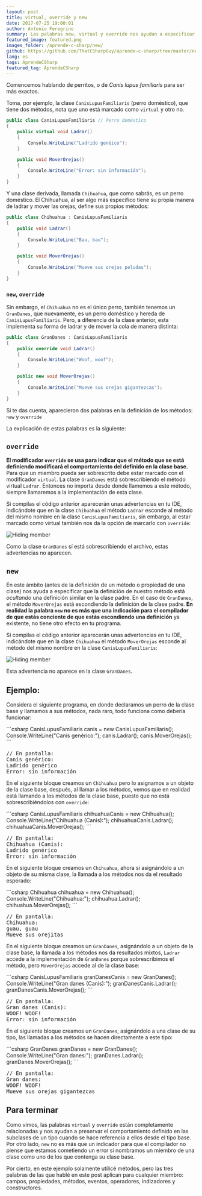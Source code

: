 ```yaml
---
layout: post
title: virtual, override y new
date: 2017-07-25 19:00:01
author: Antonio Feregrino
summary: Las palabras new, virtual y override nos ayudan a especificar el comportamiento de los miembros de clases y sus subclases.
featured_image: featured.png
images_folder: /aprende-c-sharp/new/
github: https://github.com/ThatCSharpGuy/aprende-c-sharp/tree/master/new
lang: es
tags: AprendeCSharp
featured_tag: AprendeCSharp
---
```


Comencemos hablando de perritos, o de *Canis lupus familiaris* para ser más exactos.  

Toma, por ejemplo, la clase `CanisLupusFamiliaris` (perro doméstico), que tiene dos métodos, nota que uno está marcado como `virtual` y otro no. 

```csharp  
public class CanisLupusFamiliaris // Perro doméstico
{
    public virtual void Ladrar()
    {
        Console.WriteLine("Ladrido genéico");
    }

    public void MoverOrejas()
    {
        Console.WriteLine("Error: sin información");
    }
}
```  

Y una clase derivada, llamada `Chihuahua`, que como sabrás, es un perro doméstico. El Chihuahua, al ser algo más específico tiene su propia manera de ladrar y mover las orejas, define sus propios métodos:

```csharp  
public class Chihuahua : CanisLupusFamiliaris
{
    public void Ladrar()
    {
        Console.WriteLine("Bau, bau");
    }

    public void MoverOrejas()
    {
        Console.WriteLine("Mueve sus orejas peludas");
    }
}
```  

### `new`, `override` 

Sin embargo, el `Chihuahua` no es el único perro, también tenemos un `GranDanes`, que nuevamente, es un perro doméstico y hereda de `CanisLupusFamiliaris`. Pero, a diferencia de la clase anterior, esta implementa su forma de ladrar y de mover la cola de manera distinta:

```csharp  
public class GranDanes : CanisLupusFamiliaris
{
    public override void Ladrar()
    {
        Console.WriteLine("Woof, woof");
    }

    public new void MoverOrejas()
    {
        Console.WriteLine("Mueve sus orejas gigantezcas");
    }
}
```  

Si te das cuenta, aparecieron dos palabras en la definición de los métodos: `new` y `override` 

La explicación de estas palabras es la siguiente:  

## `override`  

**El modificador `override` se usa para indicar que el método que se está definiendo modificará el comportamiento del definido en la clase base.** Para que un miembro pueda ser sobrescrito debe estar marcado con el modificador `virtual`. La clase `GranDanes` está sobrescribiendo el método virtual `Ladrar`. Entonces no importa desde donde llamemos a este método, siempre llamaremos a la implementación de esta clase.

Si compilas el código anterior aparecerán unas advertencias en tu IDE, indicándote que en la clase `Chihuahua` el método `Ladrar` esconde al método del mismo nombre en la clase `CanisLupusFamiliaris`, sin embargo, al estar marcado como virtual también nos da la opción de marcarlo con `override`:

<img src="https://thatcsharpguy.github.io/postimages/aprende-c-sharp__new__overrideWarning.jpg" title="Hiding member" />

Como la clase `GranDanes` sí está sobrescribiendo el archivo, estas advertencias no aparecen.

## `new`  

En este ámbito (antes de la definición de un método o propiedad de una clase) nos ayuda a especificar que la definición de nuestro método está *ocultando* una definición similar en la clase padre. En el caso de `GranDanes`, el método `MoverOrejas` está escondiendo la definición de la clase padre. **En realidad la palabra `new` no es más que una indicación para el compilador de que estás conciente de que estás escondiendo una definición** ya existente, no tiene otro efecto en tu programa.

Si compilas el código anterior aparecerán unas advertencias en tu IDE, indicándote que en la clase `Chihuahua` el método `MoverOrejas` esconde al método del mismo nombre en la clase `CanisLupusFamiliaris`:

<img src="https://thatcsharpguy.github.io/postimages/aprende-c-sharp__new__newWarning.jpg" title="Hiding member" />

Esta advertencia no aparece en la clase `GranDanes`.

## Ejemplo:

Considera el siguiente programa, en donde declaramos un perro de la clase base y llamamos a sus métodos, nada raro, todo funciona como debería funcionar:  

  <div class="wrapper pure-g">
      <div class="pure-u-1 pure-u-md-14-24">
```csharp  
CanisLupusFamiliaris canis = new CanisLupusFamiliaris();
Console.WriteLine("Canis genérico:");
canis.Ladrar();
canis.MoverOrejas();
```  
      </div>
      <div class="pure-u-1 pure-u-md-10-24">
<pre>
// En pantalla:
Canis genérico:
Ladrido genérico
Error: sin información
</pre>
      </div>
  </div>

En el siguiente bloque creamos un `Chihuahua` pero lo asignamos a un objeto de la clase base, después, al llamar a los métodos, vemos que en realidad está llamando a los métodos de la clase base, puesto que no está sobrescribiéndolos con `override`:  

  <div class="wrapper pure-g">
      <div class="pure-u-1 pure-u-md-14-24">
```csharp  
CanisLupusFamiliaris chihuahuaCanis = new Chihuahua();
Console.WriteLine("Chihuahua (Canis):");
chihuahuaCanis.Ladrar();
chihuahuaCanis.MoverOrejas();
```  
      </div>
      <div class="pure-u-1 pure-u-md-10-24">
<pre>
// En pantalla:
Chihuahua (Canis):
Ladrido genérico
Error: sin información
</pre>  
      </div>
  </div>

En el siguiente bloque creamos un `Chihuahua`, ahora si asignándolo a un objeto de su misma clase, la llamada a los métodos nos da el resultado esperado:  

  <div class="wrapper pure-g">
      <div class="pure-u-1 pure-u-md-14-24">
```csharp  
Chihuahua chihuahua = new Chihuahua();
Console.WriteLine("Chihuahua:");
chihuahua.Ladrar();
chihuahua.MoverOrejas();
```  
      </div>
      <div class="pure-u-1 pure-u-md-10-24">
<pre>
// En pantalla:
Chihuahua:
guau, guau
Mueve sus orejitas
</pre> 
      </div>
  </div>  

En el siguiente bloque creamos un `GranDanes`, asignándolo a un objeto de la clase base, la llamada a los métodos nos da resultados mixtos, `Ladrar` accede a la implementación de `GranDanes` porque sobrescribimos el método, pero `MoverOrejas` accede al de la clase base:  

  <div class="wrapper pure-g">
      <div class="pure-u-1 pure-u-md-14-24">
```csharp  
CanisLupusFamiliaris granDanesCanis = new GranDanes();
Console.WriteLine("Gran danes (Canis):");
granDanesCanis.Ladrar();
granDanesCanis.MoverOrejas();
```  
      </div>
      <div class="pure-u-1 pure-u-md-10-24">
<pre>
// En pantalla:
Gran danes (Canis):
WOOF! WOOF!
Error: sin información
</pre>
      </div>
  </div>  

En el siguiente bloque creamos un `GranDanes`, asignándolo a una clase de su tipo, las llamadas a los métodos se hacen directamente a este tipo: 
  
  <div class="wrapper pure-g">
      <div class="pure-u-1 pure-u-md-14-24">
```csharp  
GranDanes granDanes = new GranDanes();
Console.WriteLine("Gran danes:");
granDanes.Ladrar();
granDanes.MoverOrejas();
```  
      </div>
      <div class="pure-u-1 pure-u-md-10-24">
<pre>
// En pantalla:
Gran danes:
WOOF! WOOF!
Mueve sus orejas gigantezcas
</pre> 
      </div>
  </div>  

## Para terminar  

Como vimos, las palabras `virtual` y `override` están completamente relacionadas y nos ayudan a preservar el comportamiento definido en las subclases de un tipo cuando se hace referencia a ellos desde el tipo base. Por otro lado, `new` no es más que un indicador para que el compilador no piense que estamos cometiendo un error si nombramos un miembro de una clase como uno de los que contenga su clase base.  

Por cierto, en este ejemplo solamente utilicé métodos, pero las tres palabras de las que hablé en este post aplican para cualquier miembro: campos, propiedades, métodos, eventos, operadores, indizadores y constructores.
